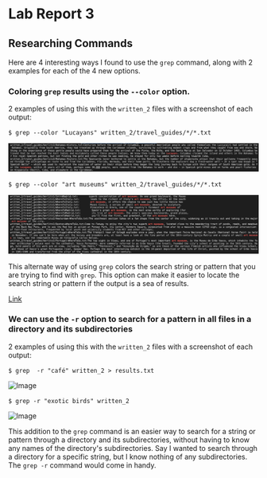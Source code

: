 # Lab Report 3

## Researching Commands
Here are 4 interesting ways I found to use the `grep` command, along with 2 examples for each of the 4 new options. 

### Coloring `grep` results using the `--color` option. 
2 examples of using this with the `written_2` files with a screenshot of each output:
```
$ grep --color "Lucayans" written_2/travel_guides/*/*.txt
```
![Image](https://github.com/igerth/CSE15L-lab-report-3/blob/main/Screenshot%202023-02-13%20at%201.44.32%20PM.png?raw=true)
```
$ grep --color "art museums" written_2/travel_guides/*/*.txt
```
![Image](https://github.com/igerth/CSE15L-lab-report-3/blob/main/Screenshot%202023-02-13%20at%201.54.00%20PM.png?raw=true)

This alternate way of using `grep` colors the search string or pattern that you are trying to find with `grep`. This option can make it easier to locate the search string or pattern if the output is a sea of results. 

[Link](https://www.digitalocean.com/community/tutorials/grep-command-in-linux-unix)

### We can use the `-r` option to search for a pattern in all files in a directory and its subdirectories
2 examples of using this with the `written_2` files with a screenshot of each output:
```
$ grep  -r "café" written_2 > results.txt
```
![Image]()
```
$ grep -r "exotic birds" written_2
```
![Image]()

This addition to the `grep` command is an easier way to search for a string or pattern through a directory and its subdirectories, without having to know any names of the directory's subdirectories. Say I wanted to search through a directory for a specific string, but I know nothing of any subdirectories. The `grep -r` command would come in handy. 

